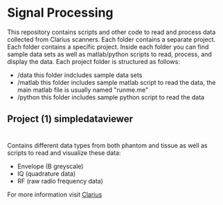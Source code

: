 # Signal Processing

This repository contains scripts and other code to read and process data collected from Clarius scanners. Each folder contains a separate project. Each folder contains a specific project. Inside each folder you can find sample data sets as well as matlab/python scripts to read, process, and display the data. Each project folder is structured as follows:
* /data this folder indcludes sample data sets
* /matlab this folder includes sample matlab script to read the data, the main matlab file is usually named "runme.me"
* /python  this folder includes sample python script to read the data

## Project (1) simpledataviewer <h1>

Contains different data types from both phantom and tissue as well as scripts to read and visualize these data:
* Envelope (B greyscale)
* IQ (quadrature data)
* RF (raw radio frequency data)

For more information visit [Clarius](http://clarius.com)
